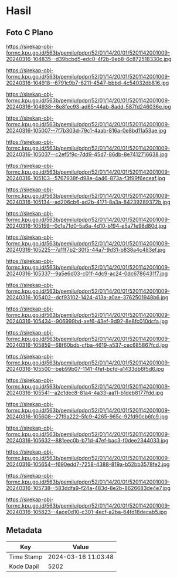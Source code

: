 # Hasil

## Foto C Plano

https://sirekap-obj-formc.kpu.go.id/563b/pemilu/pdpr/52/01/14/20/01/5201142001009-20240316-104835--d39bcbd5-edc0-4f2b-9eb8-6c872518330c.jpg

https://sirekap-obj-formc.kpu.go.id/563b/pemilu/pdpr/52/01/14/20/01/5201142001009-20240316-104918--6791c9b7-6211-4547-bbbd-4c54032db816.jpg

https://sirekap-obj-formc.kpu.go.id/563b/pemilu/pdpr/52/01/14/20/01/5201142001009-20240316-104938--8e8fec93-ad65-44ab-8add-587fd246036e.jpg

https://sirekap-obj-formc.kpu.go.id/563b/pemilu/pdpr/52/01/14/20/01/5201142001009-20240316-105007--7f7b303d-79c1-4aab-816a-0e8bd11a53ae.jpg

https://sirekap-obj-formc.kpu.go.id/563b/pemilu/pdpr/52/01/14/20/01/5201142001009-20240316-105037--c2ef5f9c-7dd9-45d7-86db-8e7412716638.jpg

https://sirekap-obj-formc.kpu.go.id/563b/pemilu/pdpr/52/01/14/20/01/5201142001009-20240316-105103--5767938f-d98e-4a46-873a-f3f99f6eceaf.jpg

https://sirekap-obj-formc.kpu.go.id/563b/pemilu/pdpr/52/01/14/20/01/5201142001009-20240316-105134--ad206cb6-ad2b-4171-8a3a-84239289372b.jpg

https://sirekap-obj-formc.kpu.go.id/563b/pemilu/pdpr/52/01/14/20/01/5201142001009-20240316-105159--0c1e71d0-5a6a-4d10-b194-e5a71e98d80d.jpg

https://sirekap-obj-formc.kpu.go.id/563b/pemilu/pdpr/52/01/14/20/01/5201142001009-20240316-105225--7a11f7b2-30f5-44a7-9d31-b838a4c483ef.jpg

https://sirekap-obj-formc.kpu.go.id/563b/pemilu/pdpr/52/01/14/20/01/5201142001009-20240316-105337--9a5e6d03-c01f-4dc9-ac24-0dc6786431f7.jpg

https://sirekap-obj-formc.kpu.go.id/563b/pemilu/pdpr/52/01/14/20/01/5201142001009-20240316-105402--dcf93102-1424-413a-a0ae-3762501948b6.jpg

https://sirekap-obj-formc.kpu.go.id/563b/pemilu/pdpr/52/01/14/20/01/5201142001009-20240316-105434--906999bd-aef6-43ef-9d92-8e8fc010dcfa.jpg

https://sirekap-obj-formc.kpu.go.id/563b/pemilu/pdpr/52/01/14/20/01/5201142001009-20240316-105859--68f60bdb-cfba-4619-a537-cec685867fcd.jpg

https://sirekap-obj-formc.kpu.go.id/563b/pemilu/pdpr/52/01/14/20/01/5201142001009-20240316-105500--beb99b07-1141-4fef-bcfd-a1433db6f5d6.jpg

https://sirekap-obj-formc.kpu.go.id/563b/pemilu/pdpr/52/01/14/20/01/5201142001009-20240316-105541--a2c1dec8-81a4-4a33-aa11-b1deb8177fdd.jpg

https://sirekap-obj-formc.kpu.go.id/563b/pemilu/pdpr/52/01/14/20/01/5201142001009-20240316-105608--27f9a222-5fc9-4265-965c-92fd90cb6fc9.jpg

https://sirekap-obj-formc.kpu.go.id/563b/pemilu/pdpr/52/01/14/20/01/5201142001009-20240316-105632--881eec0b-b71d-47ef-bac3-f0dee2344033.jpg

https://sirekap-obj-formc.kpu.go.id/563b/pemilu/pdpr/52/01/14/20/01/5201142001009-20240316-105654--f690edd7-7258-4388-819a-b52bb3578fe2.jpg

https://sirekap-obj-formc.kpu.go.id/563b/pemilu/pdpr/52/01/14/20/01/5201142001009-20240316-105738--583ddfa9-f24a-483d-8e2b-8626683de4e7.jpg

https://sirekap-obj-formc.kpu.go.id/563b/pemilu/pdpr/52/01/14/20/01/5201142001009-20240316-105823--4ace0d10-c301-4ecf-a2ba-64fd18decab5.jpg


## Metadata

| Key        | Value               |
| ---------- | ------------------- |
| Time Stamp | 2024-03-16 11:03:48 |
| Kode Dapil | 5202                |



